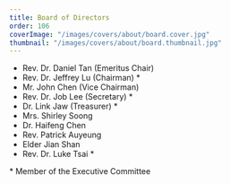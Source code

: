 ```yaml
---
title: Board of Directors
order: 106
coverImage: "/images/covers/about/board.cover.jpg"
thumbnail: "/images/covers/about/board.thumbnail.jpg"
---
```


- Rev. Dr. Daniel Tan (Emeritus Chair)
- Rev. Dr. Jeffrey Lu (Chairman) \*
- Mr. John Chen  (Vice Chairman)
- Rev. Dr. Job Lee (Secretary) \*
- Dr. Link Jaw (Treasurer) \*
- Mrs. Shirley Soong
- Dr. Haifeng Chen
- Rev. Patrick Auyeung
- Elder Jian Shan
- Rev. Dr. Luke Tsai \*

\* Member of the Executive Committee
